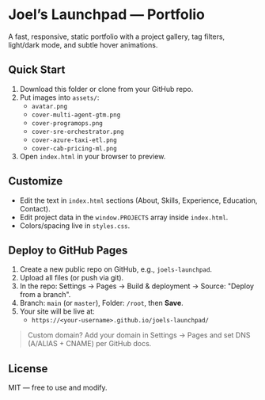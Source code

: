 # Joel’s Launchpad — Portfolio

A fast, responsive, static portfolio with a project gallery, tag filters, light/dark mode, and subtle hover animations.

## Quick Start
1) Download this folder or clone from your GitHub repo.
2) Put images into `assets/`:
   - `avatar.png`
   - `cover-multi-agent-gtm.png`
   - `cover-programops.png`
   - `cover-sre-orchestrator.png`
   - `cover-azure-taxi-etl.png`
   - `cover-cab-pricing-ml.png`
3) Open `index.html` in your browser to preview.

## Customize
- Edit the text in `index.html` sections (About, Skills, Experience, Education, Contact).
- Edit project data in the `window.PROJECTS` array inside `index.html`.
- Colors/spacing live in `styles.css`.

## Deploy to GitHub Pages
1) Create a new public repo on GitHub, e.g., `joels-launchpad`.
2) Upload all files (or push via git).
3) In the repo: Settings → Pages → Build & deployment → Source: "Deploy from a branch".
4) Branch: `main` (or `master`), Folder: `/root`, then **Save**.
5) Your site will be live at:
   - `https://<your-username>.github.io/joels-launchpad/`

> Custom domain? Add your domain in Settings → Pages and set DNS (A/ALIAS + CNAME) per GitHub docs.

## License
MIT — free to use and modify.
